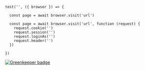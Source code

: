 

```
test('', ({ browser }) => {

  const page = await browser.visit('url')
  
  const page = await browser.visit('url', function (request) {
    request.cookie('')
    request.session('')
    request.loginAs('')
    request.header('')
  })

})
```


[![Greenkeeper badge](https://badges.greenkeeper.io/adonisjs/vow-browser.svg)](https://greenkeeper.io/)